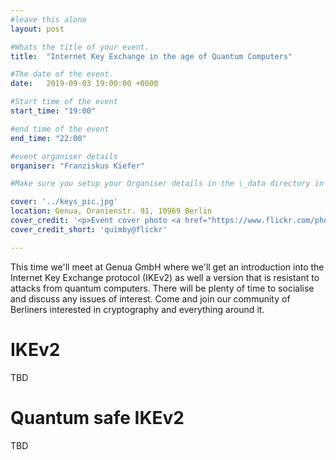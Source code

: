 ```yaml
---
#leave this alone
layout: post

#Whats the title of your event.
title:  "Internet Key Exchange in the age of Quantum Computers"

#The date of the event. 
date:   2019-09-03 19:00:00 +0000

#Start time of the event
start_time: "19:00"

#end time of the event
end_time: "22:00"

#event organiser details
organiser: "Franziskus Kiefer"

#Make sure you setup your Organiser details in the \_data directory in the organisers.yml file

cover: '../keys_pic.jpg'
location: Genua, Oranienstr. 91, 10969 Berlin
cover_credit: '<p>Event cover photo <a href="https://www.flickr.com/photos/92388598@N00/3409764296">"Keys"</a><span> by <a href="https://www.flickr.com/photos/92388598@N00">quimby</a></span> is licensed under <a href="https://creativecommons.org/licenses/by-nc-sa/2.0/?ref=ccsearch&atype=html" style="margin-right: 5px;">CC BY-NC-SA 2.0</a><a href="https://creativecommons.org/licenses/by-nc-sa/2.0/?ref=ccsearch&atype=html" target="_blank" rel="noopener noreferrer" style="display: inline-block;white-space: none;opacity: .7;margin-top: 2px;margin-left: 3px;height: 22px !important;"><img style="height: inherit;margin-right: 3px;display: inline-block;" src="https://search.creativecommons.org/static/img/cc_icon.svg" /><img style="height: inherit;margin-right: 3px;display: inline-block;" src="https://search.creativecommons.org/static/img/cc-by_icon.svg" /><img style="height: inherit;margin-right: 3px;display: inline-block;" src="https://search.creativecommons.org/static/img/cc-nc_icon.svg" /><img style="height: inherit;margin-right: 3px;display: inline-block;" src="https://search.creativecommons.org/static/img/cc-sa_icon.svg" /></a></p>'
cover_credit_short: 'quimby@flickr'

---
```


This time we'll meet at Genua GmbH where we'll get an introduction into the Internet Key Exchange protocol (IKEv2) as well a version that is resistant to attacks from quantum computers.
There will be plenty of time to socialise and discuss any issues of interest.
Come and join our community of Berliners interested in cryptography and everything around it.

# IKEv2
TBD

# Quantum safe IKEv2
TBD

<br/>
<!--<a href=' https://www.eventbrite.co.uk/e/berlin-crypto-from-the-basics-of-quantum-mechanics-to-secure-key-distribution-tickets-62088318833?ref=estw' class="button button-primary">Register</a>-->
